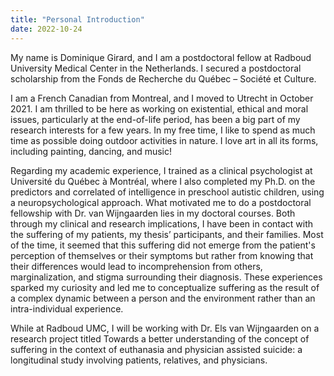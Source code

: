 ```yaml
---
title: "Personal Introduction"
date: 2022-10-24
---
```


My name is Dominique Girard, and I am a postdoctoral fellow at Radboud University Medical Center in the Netherlands. I secured a postdoctoral scholarship from the Fonds de Recherche du Québec – Société et Culture.

I am a French Canadian from Montreal, and I moved to Utrecht in October 2021. I am thrilled to be here as working on existential, ethical and moral issues, particularly at the end-of-life period, has been a big part of my research interests for a few years. In my free time, I like to spend as much time as possible doing outdoor activities in nature. I love art in all its forms, including painting, dancing, and music! 

Regarding my academic experience, I trained as a clinical psychologist at Université du Québec à Montréal, where I also completed my Ph.D. on the predictors and correlated of intelligence in preschool autistic children, using a neuropsychological approach. What motivated me to do a postdoctoral fellowship with Dr. van Wijngaarden lies in my doctoral courses. Both through my clinical and research implications, I have been in contact with the suffering of my patients, my thesis’ participants, and their families. Most of the time, it seemed that this suffering did not emerge from the patient's perception of themselves or their symptoms but rather from knowing that their differences would lead to incomprehension from others, marginalization, and stigma surrounding their diagnosis. These experiences sparked my curiosity and led me to conceptualize suffering as the result of a complex dynamic between a person and the environment rather than an intra-individual experience.

While at Radboud UMC, I will be working with Dr. Els van Wijngaarden on a research project titled Towards a better understanding of the concept of suffering in the context of euthanasia and physician assisted suicide: a longitudinal study involving patients, relatives, and physicians.

